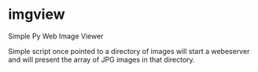 # imgview
Simple Py Web Image Viewer

Simple script once pointed to a directory of images will start a webeserver and
will present the array of JPG images in that directory.

